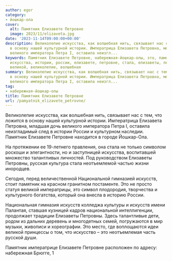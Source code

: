 ```yaml
---
author: egor
category:
- йошкар-ола
cover:
  alt: Памятник Елизавете Петровне
  image: 2023/11/elizaveta.jpg
date: '2023-11-14T09:00:00+00:00'
description: Великолепие искусства, как волшебная нить, связывает нас с тем, что ложится
  в основу нашей культурной истории. Императрица Елизавета Петровна, младшая дочь
  великого императора Петра I, оставила неизгл...
keywords: Памятник Елизавете Петровне, набережная-йошкар-олы, это, памятник, искусств,
  искусства, истории, россии, елизавете, петровне, стала, елизаветы, петровны, национальной,
  великой, великолепие, волшебная
summary: Великолепие искусства, как волшебная нить, связывает нас с тем, что ложится
  в основу нашей культурной истории. Императрица Елизавета Петровна, младшая дочь
  великого императора Петра I, оставила неизгл...
tag:
- набережная-йошкар-олы
title: Памятник Елизавете Петровне
url: /pamyatnik_elizavete_petrovne/
---
```


Великолепие искусства, как волшебная нить, связывает нас с тем, что ложится в основу нашей культурной истории. Императрица Елизавета Петровна, младшая дочь великого императора Петра I, оставила неизгладимый след в истории России и культурном наследии. Памятник Елизавете Петровне находится в городе Йошкар-Ола.

На протяжении ее 19-летнего правления, она стала не только символом роскоши и элегантности, но и заступницей искусства, воспитавшей множество талантливых личностей. Под руководством Елизаветы Петровны, русская культура стала неотъемлемой частью жизни инородцев.

Сегодня, перед величественной Национальной гимназией искусств, стоит памятник на красном гранитном постаменте. Это не просто статуя великой императрицы, это символ плодородия, творчества и культурного богатства, который она внесла в историю России.

Национальная гимназия искусств колледжа культуры и искусств имени Палантая, ставшая кузницей кадров национальной интеллигенции, продолжает традиции Елизаветы Петровны. Здесь талантливые дети, родом из дальних деревень и многодетных семей, погружаются в мир музыки, живописи и хореографии. Это место, где воплощаются идеи великой принцессы о том, что искусство – это неотъемлемая часть русской души.

Памятник императрице Елизавете Петровне расположен по адресу: набережная Брюгге, 1